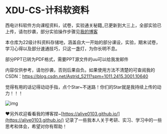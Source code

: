 # XDU-CS-计科软资料
西电计科软件方向课程资料，试卷，实验通关秘籍_已更新到大三上，全部实验已上传，请勿抄袭，部分实验操作步骤见[我的博客](https://blog.csdn.net/Astrid_5211?spm=1000.2115.3001.5343)

本仓库为22级计科资料存储地，涵盖自大一开始的部分课设，实验，期末试卷，学习心得以及部分速通技巧，只这一盏灯，为你长明不息。

部分PPT已转为PDF格式，需要PPT源文件的uu可以给我发邮件

内容仅供参考，请勿抄袭，否则后果自负。如果使用方法不清楚的可查阅我的CSDN：https://blog.csdn.net/Astrid_5211?spm=1011.2415.3001.10640

觉得有用的话记得动动手指，点个Star~不迷路！你们的Star就是我持续上传的动力！！！

![img](https://github.com/Alive0103/XDU-CS-lab/blob/main/img/%E8%A1%A8%E6%83%851.jpg)

❤另外欢迎看看我的博客捏~[https://alive0103.github.io/](https://alive0103.github.io/) 记录了一些我本人关于考研、实习、学习中的一些思考和体会，希望对你有帮助！
